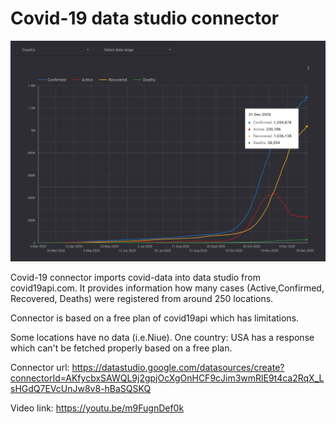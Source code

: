 # Covid-19 data studio connector 
![](img/covid19_screenshot.png)


Covid-19 connector imports covid-data into data studio from covid19api.com. It provides information how many cases (Active,Confirmed, Recovered, Deaths) were registered from around 250 locations. 
    
Connector is based on a free plan of covid19api which has limitations. 
  
Some locations have no data (i.e.Niue). One country: USA has a response which can't be fetched properly based on a free plan.

Connector url: https://datastudio.google.com/datasources/create?connectorId=AKfycbxSAWQL9j2gpjOcXgOnHCF9cJim3wmRlE9t4ca2RqX_LsHGdQ7EVcUnJw8v8-hBaSQSKQ

Video link: https://youtu.be/m9FugnDef0k  